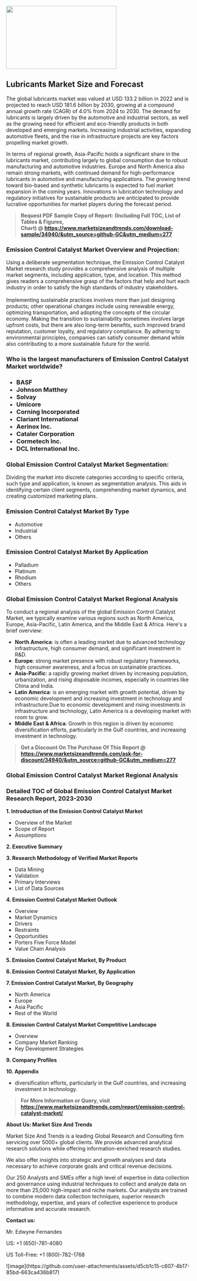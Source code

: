 <p><img class="alignnone size-medium wp-image-20088" src="https://ffe5etoiles.com/wp-content/uploads/2024/12/MST1-300x171.png" alt="" width="300" height="171" /></p><h2>Lubricants Market Size and Forecast</h2><p>The global lubricants market was valued at USD 133.2 billion in 2022 and is projected to reach USD 181.6 billion by 2030, growing at a compound annual growth rate (CAGR) of 4.0% from 2024 to 2030. The demand for lubricants is largely driven by the automotive and industrial sectors, as well as the growing need for efficient and eco-friendly products in both developed and emerging markets. Increasing industrial activities, expanding automotive fleets, and the rise in infrastructure projects are key factors propelling market growth.</p><p>In terms of regional growth, Asia-Pacific holds a significant share in the lubricants market, contributing largely to global consumption due to robust manufacturing and automotive industries. Europe and North America also remain strong markets, with continued demand for high-performance lubricants in automotive and manufacturing applications. The growing trend toward bio-based and synthetic lubricants is expected to fuel market expansion in the coming years. Innovations in lubrication technology and regulatory initiatives for sustainable products are anticipated to provide lucrative opportunities for market players during the forecast period.</p></p><blockquote id="" class=""><strong>Request PDF Sample Copy of Report: (Including Full TOC, List of Tables &amp; Figures, Chart)&nbsp;@&nbsp;<strong><a href="https://www.marketsizeandtrends.com/download-sample/34940/&utm_source=github-GC&utm_medium=277" target="_blank">https://www.marketsizeandtrends.com/download-sample/34940/&utm_source=github-GC&utm_medium=277</a></strong></strong></blockquote><h3 id="" class="">Emission Control Catalyst Market&nbsp;Overview and Projection:</h3><p id="" class="">Using a deliberate segmentation technique, the Emission Control Catalyst Market research study provides a comprehensive analysis of multiple market segments, including application, type, and location. This method gives readers a comprehensive grasp of the factors that help and hurt each industry in order to satisfy the high standards of industry stakeholders. <br /> <br />Implementing sustainable practices involves more than just designing products; other operational changes include using renewable energy, optimizing transportation, and adopting the concepts of the circular economy. Making the transition to sustainability sometimes involves large upfront costs, but there are also long-term benefits, such improved brand reputation, customer loyalty, and regulatory compliance. By adhering to environmental principles, companies can satisfy consumer demand while also contributing to a more sustainable future for the world.</p><h3 id="" class="">Who is the largest manufacturers of&nbsp;Emission Control Catalyst Market worldwide?</h3><h3 class=""><p><ul><li>BASF </li><li> Johnson Matthey </li><li> Solvay </li><li> Umicore </li><li> Corning Incorporated </li><li> Clariant International </li><li> Aerinox Inc. </li><li> Cataler Corporation </li><li> Cormetech Inc. </li><li> DCL International Inc.</li></ul></p></h3><h3 id="" class="">Global&nbsp;Emission Control Catalyst Market Segmentation:</h3><p id="" class="">Dividing the market into discrete categories according to specific criteria, such type and application, is known as segmentation analysis. This aids in identifying certain client segments, comprehending market dynamics, and creating customized marketing plans.</p><h3 id="" class="">Emission Control Catalyst Market&nbsp;By Type</h3><p><p><ul><li>Automotive </li><li> Industrial </li><li> Others</p></li></ul></p></p><h3 id="" class="">Emission Control Catalyst Market&nbsp;By Application</h3><p class=""><p><ul><li>Palladium </li><li> Platinum </li><li> Rhodium </li><li> Others</li></ul></p></p><h3 id="" class="">Global Emission Control Catalyst Market Regional Analysis</h3><p id="" class="">To conduct a regional analysis of the global Emission Control Catalyst Market, we typically examine various regions such as North America, Europe, Asia-Pacific, Latin America, and the Middle East &amp; Africa. Here's a brief overview:</p><ul><li><strong>North America</strong>: is often a leading market due to advanced technology infrastructure, high consumer demand, and significant investment in R&amp;D.</li><li><strong>Europe</strong>: strong market presence with robust regulatory frameworks, high consumer awareness, and a focus on sustainable practices.</li><li><strong>Asia-Pacific</strong>: a rapidly growing market driven by increasing population, urbanization, and rising disposable incomes, especially in countries like China and India.</li><li><strong>Latin America</strong>: is an emerging market with growth potential, driven by economic development and increasing investment in technology and infrastructure.Due to economic development and rising investments in infrastructure and technology, Latin America is a developing market with room to grow.</li><li><strong>Middle East &amp; Africa</strong>: Growth in this region is driven by economic diversification efforts, particularly in the Gulf countries, and increasing investment in technology.</li></ul><blockquote id="" class=""><strong>Get a Discount On The Purchase Of This Report @ <strong><a href="https://www.marketsizeandtrends.com/ask-for-discount/34940/&utm_source=github-GC&utm_medium=277" target="_blank">https://www.marketsizeandtrends.com/ask-for-discount/34940/&utm_source=github-GC&utm_medium=277</a></strong></strong></blockquote><h3 id="" class="">Global Emission Control Catalyst Market Regional Analysis</h3><h3 id="" class="">Detailed TOC of Global Emission Control Catalyst Market Research Report, 2023-2030</h3><p id="" class=""><strong>1. Introduction of the Emission Control Catalyst Market</strong></p><ul><li>Overview of the Market</li><li>Scope of Report</li><li>Assumptions</li></ul><p id="" class=""><strong>2. Executive Summary</strong></p><p id="" class=""><strong>3. Research Methodology of Verified Market Reports</strong></p><ul><li>Data Mining</li><li>Validation</li><li>Primary Interviews</li><li>List of Data Sources</li></ul><p id="" class=""><strong>4. Emission Control Catalyst Market Outlook</strong></p><ul><li>Overview</li><li>Market Dynamics</li><li>Drivers</li><li>Restraints</li><li>Opportunities</li><li>Porters Five Force Model</li><li>Value Chain Analysis</li></ul><p id="" class=""><strong>5. Emission Control Catalyst Market, By Product</strong></p><p id="" class=""><strong>6. Emission Control Catalyst Market, By Application</strong></p><p id="" class=""><strong>7. Emission Control Catalyst Market, By Geography</strong></p><ul><li>North America</li><li>Europe</li><li>Asia Pacific</li><li>Rest of the World</li></ul><p id="" class=""><strong>8. Emission Control Catalyst Market Competitive Landscape</strong></p><ul><li>Overview</li><li>Company Market Ranking</li><li>Key Development Strategies</li></ul><p id="" class=""><strong>9. Company Profiles</strong></p><p id="" class=""><strong>10. Appendix</strong></p><ul><li>diversification efforts, particularly in the Gulf countries, and increasing investment in technology.</li></ul><blockquote id="" class=""><strong>For More Information or Query, visit <strong><strong><a href="https://www.marketsizeandtrends.com/report/emission-control-catalyst-market/" target="_blank">https://www.marketsizeandtrends.com/report/emission-control-catalyst-market/</a></strong></strong></strong></blockquote><p id="" class=""><strong>About Us: Market Size And Trends</strong></p><p id="" class="">Market Size And Trends is a leading Global Research and Consulting firm servicing over 5000+ global clients. We provide advanced analytical research solutions while offering information-enriched research studies.</p><p id="" class="">We also offer insights into strategic and growth analyses and data necessary to achieve corporate goals and critical revenue decisions.</p><p id="" class="">Our 250 Analysts and SMEs offer a high level of expertise in data collection and governance using industrial techniques to collect and analyze data on more than 25,000 high-impact and niche markets. Our analysts are trained to combine modern data collection techniques, superior research methodology, expertise, and years of collective experience to produce informative and accurate research.</p><p id="" class=""><strong>Contact us:</strong></p><p id="" class="">Mr. Edwyne Fernandes</p><p id="" class="">US: +1 (650)-781-4080</p><p id="" class="">US Toll-Free: +1 (800)-782-1768</p>
![image](https://github.com/user-attachments/assets/d5cb1c15-c607-4b17-85bd-663ca436b817)
